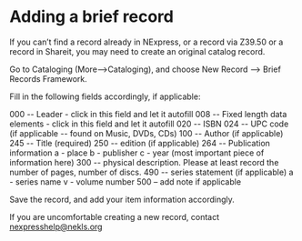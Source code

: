 # Adding a brief record


If you can’t find a record already in NExpress, or a record via Z39.50 or a record in Shareit, you may need to create an original catalog record.

Go to Cataloging (More-->Cataloging), and choose New Record --> Brief Records Framework.

Fill in the following fields accordingly, if applicable:

000 -- Leader - click in this field and let it autofill
008 -- Fixed length data elements - click in this field and let it autofill
020 -- ISBN
024 -- UPC code (if applicable -- found on Music, DVDs, CDs)
100 -- Author (if applicable)
245 -- Title (required)
250 -- edition (if applicable)
264 -- Publication information
a - place
b - publisher
c - year (most important piece of information here)
300 -- physical description. Please at least record the number of pages, number of discs.
490 -- series statement (if applicable)
a - series name
v - volume number
500 – add note if applicable

Save the record, and add your item information accordingly.

If you are uncomfortable creating a new record, contact nexpresshelp@nekls.org
